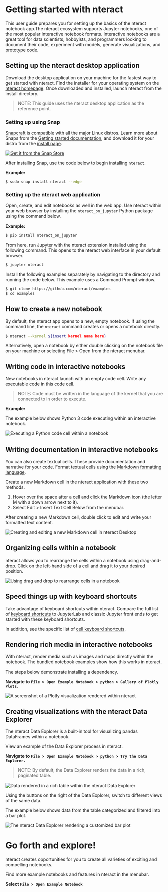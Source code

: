 # Getting started with nteract

This user guide prepares you for setting up the basics of the nteract notebook app.The nteract ecosystem supports Jupyter notebooks, one of the most popular interactive notebook formats. Interactive notebooks are a great tool for data scientists, hobbyists, and programmers looking to document their code, experiment with models, generate visualizations, and prototype code. 

## Setting up the nteract desktop application

Download the desktop application on your machine for the fastest way to get started with nteract. Find the installer for your operating system on the [nteract homepage](https://nteract.io/desktop). Once downloaded and installed, launch nteract from the install directory. 

> NOTE: This guide uses the nteract desktop application as the reference point.

### Setting up using Snap

[Snapcraft](https://snapcraft.io) is compatible with all the major Linux distros. Learn more about Snaps from the [Getting started documentation](https://snapcraft.io/docs/getting-started), and download it for your distro from the [install page](https://snapcraft.io/docs/installing-snapd).

[![Get it from the Snap Store](https://snapcraft.io/static/images/badges/en/snap-store-white.svg)](https://snapcraft.io/nteract)

After installing Snap, use the code below to begin installing `nteract`.

**Example:**

```bash
$ sudo snap install nteract --edge
```

### Setting up the nteract web application

Open, create, and edit notebooks as well in the web app. Use nteract within your web browser by installing the `nteract_on_jupyter` Python package using the command below.

**Example:**

```bash
$ pip install nteract_on_jupyter
```

From here, run Jupyter with the nteract extension installed using the following command. This opens to the nteract web interface in your default browser.

```bash
$ jupyter nteract
```

Install the following examples separately by navigating to the directory and running the code below. This example uses a Command Prompt window.

```bash
$ git clone https://github.com/nteract/examples
$ cd examples
```

## How to create a new notebook

By default, the nteract app opens to a new, empty notebook. If using the command line, the `nteract` command creates or opens a notebook directly.

```bash
$ nteract --kernel ${insert kernel name here}
```

Alternatively, open a notebook by either double clicking on the notebook file on your machine or selecting File > Open from the nteract menubar.

## Writing code in interactive notebooks

New notebooks in nteract launch with an empty code cell. Write any executable code in this code cell. 

> NOTE: Code must be written in the language of the kernel that you are connected to in order to execute. 

**Example:**

The example below shows Python 3 code executing within an interactive notebook.

![Executing a Python code cell within a notebook](https://cldup.com/6RzV6bYyKa.gif)

## Writing documentation in interactive notebooks

You can also create textual cells. These provide documentation and narrative for your code. Format textual cells using the [Markdown formatting language](https://daringfireball.net/projects/markdown/). 

Create a new Markdown cell in the nteract application with these two methods. 

1. Hover over the space after a cell and click the Markdown icon (the letter M with a down arrow next to it).
2. Select Edit > Insert Text Cell Below from the menubar.

After creating a new Markdown cell, double click to edit and write your formatted text content.

![Creating and editing a new Markdown cell in nteract Desktop](https://cldup.com/a2nH48tNPm.gif)

## Organizing cells within a notebook

nteract allows you to rearrange the cells within a notebook using drag-and-drop. Click on the left-hand side of a cell and drag it to your desired position.

![Using drag and drop to rearrange cells in a notebook](https://cldup.com/HgCrZl9zXW.gif)

## Speed things up with keyboard shortcuts

Take advantage of keyboard shortcuts within nteract. Compare the full list of [keyboard shortcuts](https://docs.nteract.io/kbd-shortcuts/) to JupyterLab and classic Jupyter front ends to get started with these keyboard shortcuts.

In addition, see the specific list of [cell keyboard shortcuts](https://github.com/nteract/nteract/blob/master/USER_GUIDE.md#cell-shortcuts).

## Rendering rich media in interactive notebooks

With nteract, render media such as images and maps directly within the notebook. The bundled notebook examples show how this works in nteract.

The steps below demonstrate installing a dependency.

**Navigate to `File > Open Example Notebook > python > Gallery of Plotly Plots.`**

![A screenshot of a Plotly visualization rendered within nteract](https://cldup.com/KUFuj4P5_L.png)

## Creating visualizations with the nteract Data Explorer

The nteract Data Explorer is a built-in tool for visualizing pandas DataFrames within a notebook. 

View an example of the Data Explorer process in nteract. 

**Navigate to `File > Open Example Notebook > python > Try the Data Explorer.`**

> NOTE: By default, the Data Explorer renders the data in a rich, paginated table.

![Data rendered in a rich table within the nteract Data Explorer](https://cldup.com/-0UimYM3wH.png)

Using the buttons on the right of the Data Explorer, switch to different views of the same data. 

The example below shows data from the table categorized and filtered into a bar plot.

![The nteract Data Explorer rendering a customized bar plot](https://cldup.com/54aF-NFjS3.png)

# Go forth and explore!

nteract creates opportunities for you to create all varieties of exciting and compelling notebooks.

Find more example notebooks and features in nteract in the menubar.

**Select `File > Open Example Notebook`**
